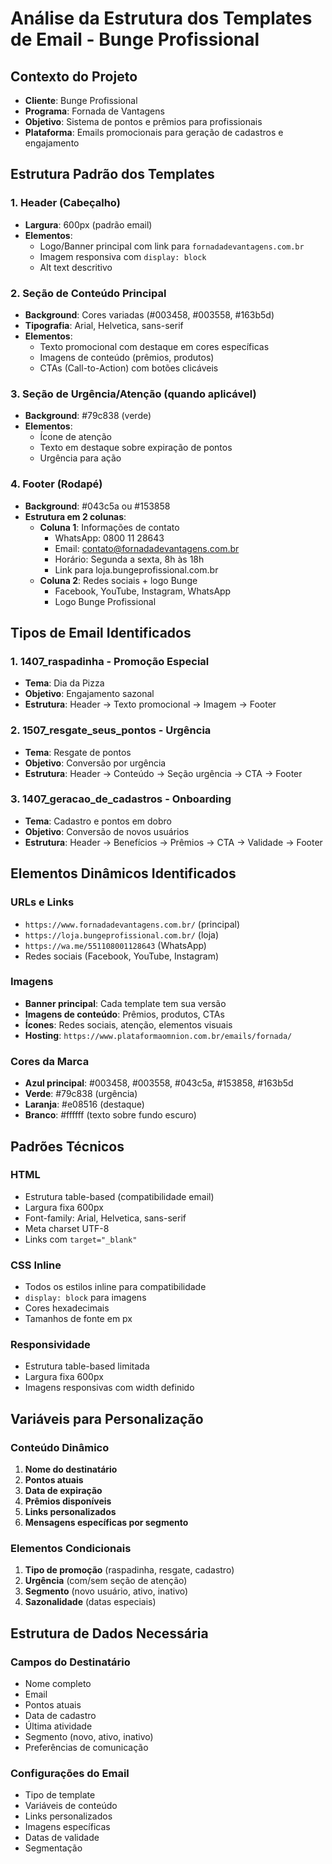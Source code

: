# Análise da Estrutura dos Templates de Email - Bunge Profissional

## Contexto do Projeto
- **Cliente**: Bunge Profissional
- **Programa**: Fornada de Vantagens
- **Objetivo**: Sistema de pontos e prêmios para profissionais
- **Plataforma**: Emails promocionais para geração de cadastros e engajamento

## Estrutura Padrão dos Templates

### 1. **Header (Cabeçalho)**
- **Largura**: 600px (padrão email)
- **Elementos**:
  - Logo/Banner principal com link para `fornadadevantagens.com.br`
  - Imagem responsiva com `display: block`
  - Alt text descritivo

### 2. **Seção de Conteúdo Principal**
- **Background**: Cores variadas (#003458, #003558, #163b5d)
- **Tipografia**: Arial, Helvetica, sans-serif
- **Elementos**:
  - Texto promocional com destaque em cores específicas
  - Imagens de conteúdo (prêmios, produtos)
  - CTAs (Call-to-Action) com botões clicáveis

### 3. **Seção de Urgência/Atenção** (quando aplicável)
- **Background**: #79c838 (verde)
- **Elementos**:
  - Ícone de atenção
  - Texto em destaque sobre expiração de pontos
  - Urgência para ação

### 4. **Footer (Rodapé)**
- **Background**: #043c5a ou #153858
- **Estrutura em 2 colunas**:
  - **Coluna 1**: Informações de contato
    - WhatsApp: 0800 11 28643
    - Email: contato@fornadadevantagens.com.br
    - Horário: Segunda a sexta, 8h às 18h
    - Link para loja.bungeprofissional.com.br
  - **Coluna 2**: Redes sociais + logo Bunge
    - Facebook, YouTube, Instagram, WhatsApp
    - Logo Bunge Profissional

## Tipos de Email Identificados

### 1. **1407_raspadinha** - Promoção Especial
- **Tema**: Dia da Pizza
- **Objetivo**: Engajamento sazonal
- **Estrutura**: Header → Texto promocional → Imagem → Footer

### 2. **1507_resgate_seus_pontos** - Urgência
- **Tema**: Resgate de pontos
- **Objetivo**: Conversão por urgência
- **Estrutura**: Header → Conteúdo → Seção urgência → CTA → Footer

### 3. **1407_geracao_de_cadastros** - Onboarding
- **Tema**: Cadastro e pontos em dobro
- **Objetivo**: Conversão de novos usuários
- **Estrutura**: Header → Benefícios → Prêmios → CTA → Validade → Footer

## Elementos Dinâmicos Identificados

### URLs e Links
- `https://www.fornadadevantagens.com.br/` (principal)
- `https://loja.bungeprofissional.com.br/` (loja)
- `https://wa.me/551108001128643` (WhatsApp)
- Redes sociais (Facebook, YouTube, Instagram)

### Imagens
- **Banner principal**: Cada template tem sua versão
- **Imagens de conteúdo**: Prêmios, produtos, CTAs
- **Ícones**: Redes sociais, atenção, elementos visuais
- **Hosting**: `https://www.plataformaomnion.com.br/emails/fornada/`

### Cores da Marca
- **Azul principal**: #003458, #003558, #043c5a, #153858, #163b5d
- **Verde**: #79c838 (urgência)
- **Laranja**: #e08516 (destaque)
- **Branco**: #ffffff (texto sobre fundo escuro)

## Padrões Técnicos

### HTML
- Estrutura table-based (compatibilidade email)
- Largura fixa 600px
- Font-family: Arial, Helvetica, sans-serif
- Meta charset UTF-8
- Links com `target="_blank"`

### CSS Inline
- Todos os estilos inline para compatibilidade
- `display: block` para imagens
- Cores hexadecimais
- Tamanhos de fonte em px

### Responsividade
- Estrutura table-based limitada
- Largura fixa 600px
- Imagens responsivas com width definido

## Variáveis para Personalização

### Conteúdo Dinâmico
1. **Nome do destinatário**
2. **Pontos atuais**
3. **Data de expiração**
4. **Prêmios disponíveis**
5. **Links personalizados**
6. **Mensagens específicas por segmento**

### Elementos Condicionais
1. **Tipo de promoção** (raspadinha, resgate, cadastro)
2. **Urgência** (com/sem seção de atenção)
3. **Segmento** (novo usuário, ativo, inativo)
4. **Sazonalidade** (datas especiais)

## Estrutura de Dados Necessária

### Campos do Destinatário
- Nome completo
- Email
- Pontos atuais
- Data de cadastro
- Última atividade
- Segmento (novo, ativo, inativo)
- Preferências de comunicação

### Configurações do Email
- Tipo de template
- Variáveis de conteúdo
- Links personalizados
- Imagens específicas
- Datas de validade
- Segmentação 